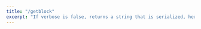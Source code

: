 ```yaml
---
title: "/getblock"
excerpt: "If verbose is false, returns a string that is serialized, hex-encoded data for block 'hash'. If verbose is true, returns an Object with information about block <hash>."
---
```

